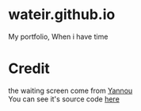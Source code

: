 # wateir.github.io
My portfolio, When i have time

# Credit
the waiting screen come from [Yannou](https://github.com/yannouuuu)  
You can see it's source code [here](https://github.com/yannouuuu)
